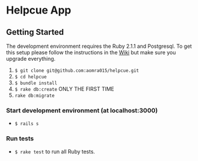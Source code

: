 # Helpcue App

## Getting Started

The development environment requires the Ruby 2.1.1 and Postgresql. To get this setup please follow the instructions in the [Wiki](https://github.com/aomra015/curri/wiki) but make sure you upgrade everything.

1. `$ git clone git@github.com:aomra015/helpcue.git`
1. `$ cd helpcue`
1. `$ bundle install`
1. `$ rake db:create` ONLY THE FIRST TIME
1. `rake db:migrate`

### Start development environment (at localhost:3000)
- `$ rails s`

### Run tests
- `$ rake test` to run all Ruby tests.